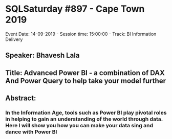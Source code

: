 # SQLSaturday #897 - Cape Town 2019
Event Date: 14-09-2019 - Session time: 15:00:00 - Track: BI Information Delivery
## Speaker: Bhavesh Lala
## Title: Advanced Power BI - a combination of DAX And Power Query to help take your model further
## Abstract:
### In the Information Age, tools such as Power BI play pivotal roles in helping to gain an understanding of the world through data. Here I will show you how you can make your data sing and dance with Power BI
